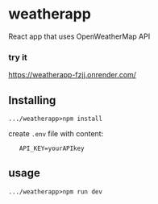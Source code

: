 # weatherapp
React app that uses OpenWeatherMap API
### try it    
https://weatherapp-fzjj.onrender.com/     
## Installing
```
.../weatherapp>npm install

```
create `.env` file with content:
```
   API_KEY=yourAPIkey
```
## usage
```
.../weatherapp>npm run dev

```
